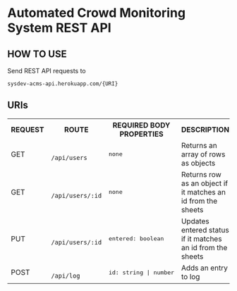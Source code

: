 # Automated Crowd Monitoring System REST API
## HOW TO USE
Send REST API requests to
```
sysdev-acms-api.herokuapp.com/{URI}
```

## URIs
<table>
<tr>
<th>
REQUEST
</th>
<th>
ROUTE
</th>
<th>
REQUIRED BODY PROPERTIES
</th>
<th>
DESCRIPTION
</th>
</tr>

<tr>
<td>
GET
</td>
<td>
<code>
/api/users
</code>
</td>
<td>
<pre>
none
</pre>
</td>
<td>
Returns an array of rows as objects
</td>
</tr>

<tr>
<td>
GET
</td>
<td>
<code>
/api/users/:id
</code>
</td>
<td>
<pre>
none
</pre>
</td>
<td>
Returns row as an object if it matches an id from the sheets
</td>
</tr>

<tr>
<td>
PUT
</td>
<td>
<code>
/api/users/:id
</code>
</td>
<td>
<pre>
entered: boolean
</pre>
</td>
<td>
Updates entered status if it matches an id from the sheets
</td>
</tr>

<tr>
<td>
POST
</td>
<td>
<code>
/api/log
</code>
</td>
<td>
<pre>
id: string | number
</pre>
</td>
<td>
Adds an entry to log
</td>
</tr>
</table>